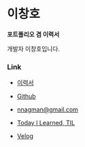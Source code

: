 # 이창호

**포트폴리오 겸 이력서**

개발자 이창호입니다.

### Link
- [이력서](https://github.com/nnagman/Portfolio-Resume/blob/master/Resume_kr.md)

- [Github](https://github.com/nnagman)
- nnagman@gmail.com

- [Today I Learned, TIL](https://github.com/Nnagman/TIL)

- [Velog](https://velog.io/@nnagman)
